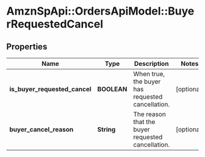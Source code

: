 # AmznSpApi::OrdersApiModel::BuyerRequestedCancel

## Properties
Name | Type | Description | Notes
------------ | ------------- | ------------- | -------------
**is_buyer_requested_cancel** | **BOOLEAN** | When true, the buyer has requested cancellation. | [optional] 
**buyer_cancel_reason** | **String** | The reason that the buyer requested cancellation. | [optional] 

